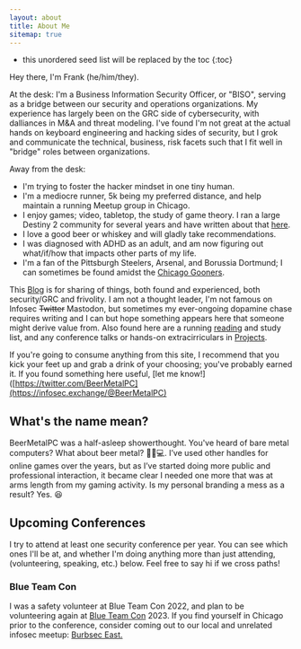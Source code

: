 ```yaml
---
layout: about
title: About Me
sitemap: true
---
```


* this unordered seed list will be replaced by the toc
{:toc}

Hey there, I'm Frank (he/him/they).

At the desk: I'm a Business Information Security Officer, or "BISO", serving as a bridge between our security and operations organizations. My experience has largely been on the GRC side of cybersecurity, with dalliances in M&A and threat modeling. I've found I'm not great at the actual hands on keyboard engineering and hacking sides of security, but I grok and communicate the technical, business, risk facets such that I fit well in "bridge" roles between organizations. 

Away from the desk: 
- I'm trying to foster the hacker mindset in one tiny human. 
- I'm a mediocre runner, 5k being my preferred distance, and help maintain a running Meetup group in Chicago.
- I enjoy games; video, tabletop, the study of game theory. I ran a large Destiny 2 community for several years and have written about that [here](/blog/2022-06-04-Ferrous-Core-Pt1). 
- I love a good beer or whiskey and will gladly take recommendations. 
- I was diagnosed with ADHD as an adult, and am now figuring out what/if/how that impacts other parts of my life. 
- I'm a fan of the Pittsburgh Steelers, Arsenal, and Borussia Dortmund; I can sometimes be found amidst the [Chicago Gooners](https://www.chicagogooners.com/). 

This [Blog](/blog/) is for sharing of things, both found and experienced, both security/GRC and frivolity. I am not a thought leader, I'm not famous on Infosec ~~Twitter~~ Mastodon, but sometimes my ever-ongoing dopamine chase requires writing and I can but hope something appears here that someone might derive value from. Also found here are a running [reading](/reading/) and study list, and any conference talks or hands-on extracirriculars in [Projects](/tag-project/).

If you're going to consume anything from this site, I recommend that you kick your feet up and grab a drink of your choosing; you've probably earned it. If you found something here useful, [let me know!]([https://twitter.com/BeerMetalPC](https://infosec.exchange/@BeerMetalPC)

## What's the name mean?

BeerMetalPC was a half-asleep showerthought. You've heard of bare metal computers? What about beer metal? 🍺🤘💻.
I’ve used other handles for online games over the years, but as I’ve started doing more public and professional interaction, it became clear I needed one more that was at arms length from my gaming activity. 
Is my personal branding a mess as a result? Yes. 😆

## Upcoming Conferences
I try to attend at least one security conference per year. You can see which ones I'll be at, and whether I'm doing anything more than just attending, (volunteering, speaking, etc.) below. Feel free to say hi if we cross paths!

### Blue Team Con
I was a safety volunteer at Blue Team Con 2022, and plan to be volunteering again at [Blue Team Con](https://blueteamcon.com/) 2023. 
If you find yourself in Chicago prior to the conference, consider coming out to our local and unrelated infosec meetup: [Burbsec East.](https://burbsec.com/#groups)
